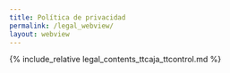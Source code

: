 ```yaml
---
title: Política de privacidad
permalink: /legal_webview/
layout: webview
---
```


{% include_relative legal_contents_ttcaja_ttcontrol.md %}
